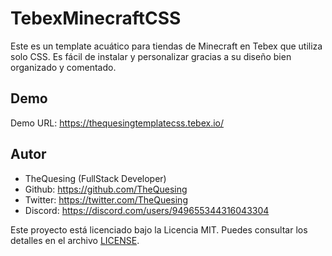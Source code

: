 # TebexMinecraftCSS

Este es un template acuático para tiendas de Minecraft en Tebex que utiliza solo CSS. Es fácil de instalar y personalizar gracias a su diseño bien organizado y comentado.

## Demo

Demo URL: https://thequesingtemplatecss.tebex.io/

## Autor

- TheQuesing (FullStack Developer)
- Github: https://github.com/TheQuesing
- Twitter: https://twitter.com/TheQuesing
- Discord: https://discord.com/users/949655344316043304

Este proyecto está licenciado bajo la Licencia MIT. Puedes consultar los detalles en el archivo [LICENSE](https://github.com/thequesing/TebexMinecraftCSS/blob/main/LICENSE).
